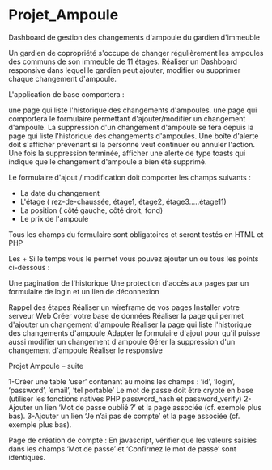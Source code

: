 # Projet_Ampoule
Dashboard de gestion des changements d'ampoule du gardien d'immeuble

Un gardien de copropriété s\'occupe de changer régulièrement les ampoules des communs de son immeuble de 11 étages.
Réaliser un Dashboard responsive dans lequel le gardien peut ajouter, modifier ou supprimer chaque changement d\'ampoule.

L\'application de base comportera :

une page qui liste l\'historique des changements d\'ampoules.
une page qui comportera le formulaire permettant d\'ajouter/modifier un changement d\'ampoule.
La suppression d\'un changement d\'ampoule se fera depuis la page qui liste l\'historique des changements d\'ampoules. Une boîte d\'alerte doit s\'afficher prévenant si la personne veut continuer ou annuler l\'action. Une fois la suppression terminée, afficher une alerte de type toasts qui indique que le changement d\'ampoule a bien été supprimé.



Le formulaire d\'ajout / modification doit comporter les champs suivants :

- La date du changement
- L\'étage ( rez-de-chaussée, étage1, étage2, étage3.....étage11)
- La position ( côté gauche, côté droit, fond)
- Le prix de l\'ampoule

Tous les champs du formulaire sont obligatoires et seront testés en HTML et PHP



Les +
Si le temps vous le permet vous pouvez ajouter un ou tous les points ci-dessous :

Une pagination de l\'historique
Une protection d\'accès aux pages par un formulaire de login et un lien de déconnexion


Rappel des étapes
Réaliser un wireframe de vos pages
Installer votre serveur Web
Créer votre base de données
Réaliser la page qui permet d\'ajouter un changement d\'ampoule
Réaliser la page qui liste l\'historique des changements d\'ampoule
Adapter le formulaire d\'ajout pour qu\'il puisse aussi modifier un changement d\'ampoule
Gérer la suppression d\'un changement d\'ampoule
Réaliser le responsive

Projet Ampoule – suite

1-Créer une table ‘user’ contenant au moins les champs :
‘id’, ‘login’, ‘password’, ‘email’, ‘tel portable’
Le mot de passe doit être crypté en base (utiliser les fonctions natives PHP password_hash et password_verify)
2-Ajouter un lien ‘Mot de passe oublié ?’ et la page associée (cf. exemple plus bas). 
3-Ajouter un lien ‘Je n’ai pas de compte’ et la page associée (cf. exemple plus bas).

Page de création de compte :
En javascript, vérifier que les valeurs saisies dans les champs ‘Mot de passe’ et ‘Confirmez le mot de passe’ sont identiques.